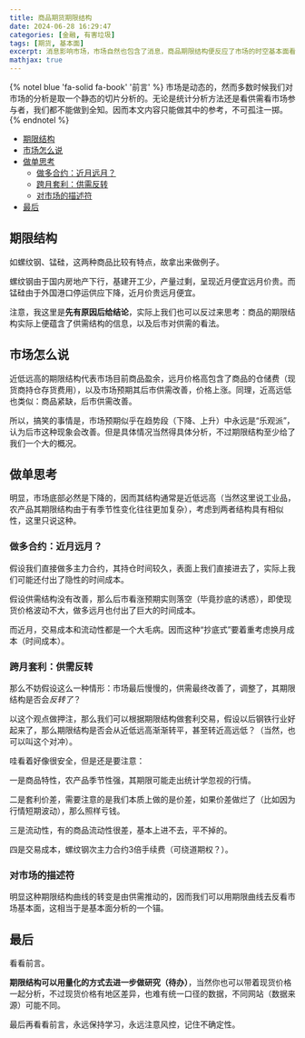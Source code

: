 ```yaml
---
title: 商品期货期限结构
date: 2024-06-28 16:29:47
categories: [金融, 有害垃圾]
tags: [期货, 基本面]
excerpt: 消息影响市场，市场自然也包含了消息，商品期限结构便反应了市场的时空基本面看法。
mathjax: true
---
```


{% notel blue 'fa-solid fa-book' '前言' %}
市场是动态的，然而多数时候我们对市场的分析是取一个静态的切片分析的。无论是统计分析方法还是看供需看市场参与者，我们都不能做到全知。因而本文内容只能做其中的参考，不可孤注一掷。
{% endnotel %}

- [期限结构](#期限结构)
- [市场怎么说](#市场怎么说)
- [做单思考](#做单思考)
  - [做多合约：近月远月？](#做多合约近月远月)
  - [跨月套利：供需反转](#跨月套利供需反转)
  - [对市场的描述符](#对市场的描述符)
- [最后](#最后)

## 期限结构

如螺纹钢、锰硅，这两种商品比较有特点，故拿出来做例子。

螺纹钢由于国内房地产下行，基建开工少，产量过剩，呈现近月便宜远月价贵。而锰硅由于外国港口停运供应下降，近月价贵远月便宜。

注意，我这里是**先有原因后给结论**，实际上我们也可以反过来思考：商品的期限结构实际上便蕴含了供需结构的信息，以及后市对供需的看法。

## 市场怎么说

近低远高的期限结构代表市场目前商品盈余，远月价格高包含了商品的仓储费（现货商持仓存货费用），以及市场预期其后市供需改善，价格上涨。同理，近高远低也类似：商品紧缺，后市供需改善。

所以，搞笑的事情是，市场预期似乎在趋势段（下降、上升）中永远是“乐观派”，认为后市这种现象会改善。但是具体情况当然得具体分析，不过期限结构至少给了我们一个大的概况。

## 做单思考

明显，市场底部必然是下降的，因而其结构通常是近低远高（当然这里说工业品，农产品其期限结构由于有季节性变化往往更加复杂），考虑到两者结构具有相似性，这里只说这种。

### 做多合约：近月远月？

假设我们直接做多主力合约，其持仓时间较久，表面上我们直接进去了，实际上我们可能还付出了隐性的时间成本。

假设供需结构没有改善，那么后市看涨预期实则落空（毕竟抄底的诱惑），即使现货价格波动不大，做多远月也付出了巨大的时间成本。

而近月，交易成本和流动性都是一个大毛病。因而这种“抄底式”要着重考虑换月成本（时间成本）。

### 跨月套利：供需反转

那么不妨假设这么一种情形：市场最后慢慢的，供需最终改善了，调整了，其期限结构是否会*反转了*？

以这个观点做押注，那么我们可以根据期限结构做套利交易，假设以后钢铁行业好起来了，那么期限结构是否会从近低远高渐渐转平，甚至转近高远低？（当然，也可以叫这个对冲）。

哇看着好像很安全，但是还是要注意：

一是商品特性，农产品季节性强，其期限可能走出统计学忽视的行情。

二是套利价差，需要注意的是我们本质上做的是价差，如果价差做烂了（比如因为行情短期波动），那么照样亏钱。

三是流动性，有的商品流动性很差，基本上进不去，平不掉的。

四是交易成本，螺纹钢次主力合约3倍手续费（可绕道期权？）。

### 对市场的描述符

明显这种期限结构曲线的转变是由供需推动的，因而我们可以用期限曲线去反看市场基本面，这相当于是基本面分析的一个锚。

## 最后

看看前言。

**期限结构可以用量化的方式去进一步做研究（待办）**，当然你也可以带着现货价格一起分析，不过现货价格有地区差异，也难有统一口径的数据，不同网站（数据来源）可能不同。

最后再看看前言，永远保持学习，永远注意风控，记住不确定性。
